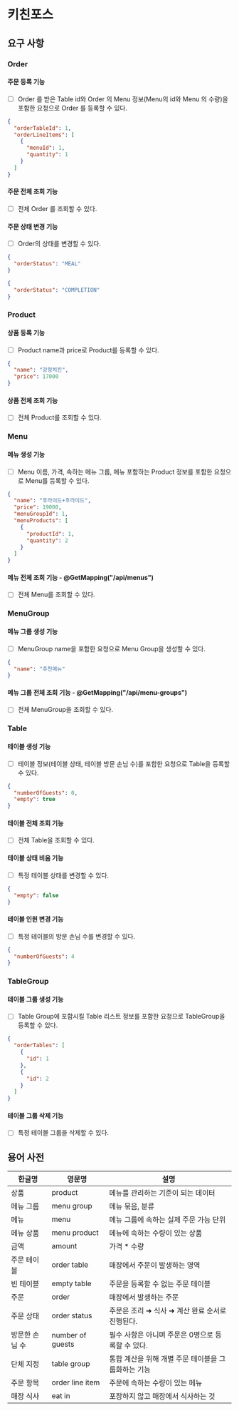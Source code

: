 # 키친포스

## 요구 사항
### Order
#### 주문 등록 기능
* [ ] Order 를 받은 Table id와 Order 의 Menu 정보(Menu의 id와  Menu 의 수량)을 포함한 요청으로 Order 를 등록할 수 있다.
```json
{
  "orderTableId": 1,
  "orderLineItems": [
    {
      "menuId": 1,
      "quantity": 1
    }
  ]
}
```
#### 주문 전체 조회 기능
* [ ] 전체 Order 를 조회할 수 있다.
  
#### 주문 상태 변경 기능 
* [ ] Order의 상태를 변경할 수 있다.
```json
{
  "orderStatus": "MEAL"
}
```

```json
{
  "orderStatus": "COMPLETION"
}
```

### Product
#### 상품 등록 기능
* [ ] Product name과 price로 Product를 등록할 수 있다.
```json
{
  "name": "강정치킨",
  "price": 17000
}
```
#### 상품 전체 조회 기능
* [ ] 전체 Product를 조회할 수 있다.

### Menu
#### 메뉴 생성 기능
* [ ] Menu 이름, 가격, 속하는 메뉴 그룹, 메뉴 포함하는 Product 정보를 포함한 요청으로 Menu를 등록할 수 있다.
```json
{
  "name": "후라이드+후라이드",
  "price": 19000,
  "menuGroupId": 1,
  "menuProducts": [
    {
      "productId": 1,
      "quantity": 2
    }
  ]
}
```
#### 메뉴 전체 조회 기능 - @GetMapping("/api/menus")
* [ ] 전체 Menu를 조회할 수 있다.

### MenuGroup
#### 메뉴 그룹 생성 기능
* [ ] MenuGroup name을 포함한 요청으로 Menu Group을 생성할 수 있다.
```json
{
  "name": "추천메뉴"
}
```

#### 메뉴 그룹 전체 조회 기능 - @GetMapping("/api/menu-groups")
* [ ] 전체 MenuGroup을 조회할 수 있다.

### Table
#### 테이블 생성 기능
* [ ] 테이블 정보(테이블 상태, 테이블 방문 손님 수)를 포함한 요청으로 Table을 등록할 수 있다.
```json
{
  "numberOfGuests": 0,
  "empty": true
}
```
#### 테이블 전체 조회 기능
* [ ] 전체 Table을 조회할 수 있다.

#### 테이블 상태 비움 기능
* [ ] 특정 테이블 상태를 변경할 수 있다.
```json
{
  "empty": false
}
```
#### 테이블 인원 변경 기능
* [ ] 특정 테이블의 방문 손님 수를 변경할 수 있다.
```json
{
  "numberOfGuests": 4
}
```

### TableGroup
#### 테이블 그룹 생성 기능
* [ ] Table Group에 포함시킬 Table 리스트 정보를 포함한 요청으로 TableGroup을 등록할 수 있다.
```json
{
  "orderTables": [
    {
      "id": 1
    },
    {
      "id": 2
    }
  ]
}
```

#### 테이블 그룹 삭제 기능
* [ ] 특정 테이블 그룹을 삭제할 수 있다.

## 용어 사전

| 한글명 | 영문명 | 설명 |
| --- | --- | --- |
| 상품 | product | 메뉴를 관리하는 기준이 되는 데이터 |
| 메뉴 그룹 | menu group | 메뉴 묶음, 분류 |
| 메뉴 | menu | 메뉴 그룹에 속하는 실제 주문 가능 단위 |
| 메뉴 상품 | menu product | 메뉴에 속하는 수량이 있는 상품 |
| 금액 | amount | 가격 * 수량 |
| 주문 테이블 | order table | 매장에서 주문이 발생하는 영역 |
| 빈 테이블 | empty table | 주문을 등록할 수 없는 주문 테이블 |
| 주문 | order | 매장에서 발생하는 주문 |
| 주문 상태 | order status | 주문은 조리 ➜ 식사 ➜ 계산 완료 순서로 진행된다. |
| 방문한 손님 수 | number of guests | 필수 사항은 아니며 주문은 0명으로 등록할 수 있다. |
| 단체 지정 | table group | 통합 계산을 위해 개별 주문 테이블을 그룹화하는 기능 |
| 주문 항목 | order line item | 주문에 속하는 수량이 있는 메뉴 |
| 매장 식사 | eat in | 포장하지 않고 매장에서 식사하는 것 |
